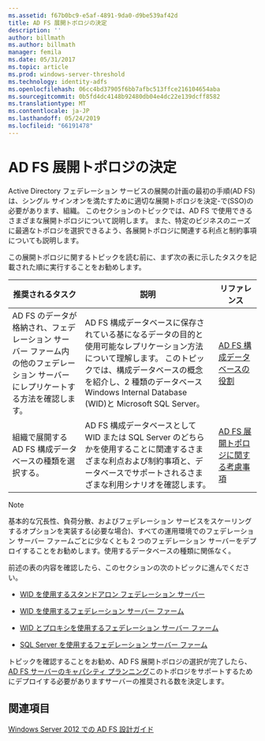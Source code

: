 ```yaml
---
ms.assetid: f67b0bc9-e5af-4891-9da0-d9be539af42d
title: AD FS 展開トポロジの決定
description: ''
author: billmath
ms.author: billmath
manager: femila
ms.date: 05/31/2017
ms.topic: article
ms.prod: windows-server-threshold
ms.technology: identity-adfs
ms.openlocfilehash: 06cc4bd37905f6bb7afbc513ffce216104654aba
ms.sourcegitcommit: 0b5fd4dc4148b92480db04e4dc22e139dcff8582
ms.translationtype: MT
ms.contentlocale: ja-JP
ms.lasthandoff: 05/24/2019
ms.locfileid: "66191478"
---
```

# <a name="determine-your-ad-fs-deployment-topology"></a>AD FS 展開トポロジの決定

Active Directory フェデレーション サービスの展開の計画の最初の手順\(AD FS\)は、シングル サインオンを満たすために適切な展開トポロジを決定\-で\(SSO\)の必要があります、組織。 このセクションのトピックでは、AD FS で使用できるさまざまな展開トポロジについて説明します。 また、特定のビジネスのニーズに最適なトポロジを選択できるよう、各展開トポロジに関連する利点と制約事項についても説明します。  
  
この展開トポロジに関するトピックを読む前に、まず次の表に示したタスクを記載された順に実行することをお勧めします。  
  
|推奨されるタスク|説明|リファレンス|  
|--------------------|---------------|-------------|  
|AD FS のデータが格納され、フェデレーション サーバー ファーム内の他のフェデレーション サーバーにレプリケートする方法を確認します。|AD FS 構成データベースに保存されている基になるデータの目的と使用可能なレプリケーション方法について理解します。 このトピックでは、構成データベースの概念を紹介し、2 種類のデータベースWindows Internal Database \(WID\)と Microsoft SQL Server。|[AD FS 構成データベースの役割](../../ad-fs/technical-reference/The-Role-of-the-AD-FS-Configuration-Database.md)|  
|組織で展開する AD FS 構成データベースの種類を選択する。|AD FS 構成データベースとして WID または SQL Server のどちらかを使用することに関連するさまざまな利点および制約事項と、データベースでサポートされるさまざまな利用シナリオを確認します。|[AD FS 展開トポロジに関する考慮事項](AD-FS-Deployment-Topology-Considerations.md)|  
  
> [!NOTE]  
> 基本的な冗長性、負荷分散、およびフェデレーション サービスをスケーリングするオプションを実装する\(必要な場合\)、すべての運用環境でのフェデレーション サーバー ファームごとに少なくとも 2 つのフェデレーション サーバーをデプロイすることをお勧めします。使用するデータベースの種類に関係なく。  
  
前述の表の内容を確認したら、このセクションの次のトピックに進んでください。  
  
-   [WID を使用するスタンドアロン フェデレーション サーバー](Stand-Alone-Federation-Server-Using-WID.md)  
  
-   [WID を使用するフェデレーション サーバー ファーム](Federation-Server-Farm-Using-WID-2012.md)  
  
-   [WID とプロキシを使用するフェデレーション サーバー ファーム](Federation-Server-Farm-Using-WID-and-Proxies-2012.md)  
  
-   [SQL Server を使用するフェデレーション サーバー ファーム](Federation-Server-Farm-Using-SQL-Server-2012.md)  
  
トピックを確認することをお勧め、AD FS 展開トポロジの選択が完了したら、 [AD FS サーバーのキャパシティ プランニング](Planning-for-AD-FS-Server-Capacity.md)このトポロジをサポートするためにデプロイする必要がありますサーバーの推奨される数を決定します。  
  
## <a name="see-also"></a>関連項目
[Windows Server 2012 での AD FS 設計ガイド](AD-FS-Design-Guide-in-Windows-Server-2012.md)

